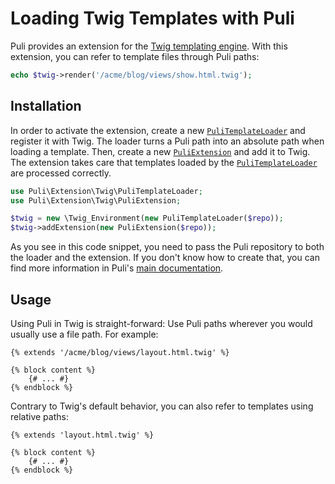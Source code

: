Loading Twig Templates with Puli
================================

Puli provides an extension for the [Twig templating engine]. With this
extension, you can refer to template files through Puli paths:

```php
echo $twig->render('/acme/blog/views/show.html.twig');
```

Installation
------------

In order to activate the extension, create a new [`PuliTemplateLoader`] and
register it with Twig. The loader turns a Puli path into an absolute path when
loading a template. Then, create a new [`PuliExtension`] and add it to Twig.
The extension takes care that templates loaded by the [`PuliTemplateLoader`]
are processed correctly.

```php
use Puli\Extension\Twig\PuliTemplateLoader;
use Puli\Extension\Twig\PuliExtension;

$twig = new \Twig_Environment(new PuliTemplateLoader($repo));
$twig->addExtension(new PuliExtension($repo));
```

As you see in this code snippet, you need to pass the Puli repository to
both the loader and the extension. If you don't know how to create that, you can 
find more information in Puli's [main documentation].

Usage
-----

Using Puli in Twig is straight-forward: Use Puli paths wherever you would
usually use a file path. For example:

```twig
{% extends '/acme/blog/views/layout.html.twig' %}

{% block content %}
    {# ... #}
{% endblock %}
```

Contrary to Twig's default behavior, you can also refer to templates using
relative paths:

```twig
{% extends 'layout.html.twig' %}

{% block content %}
    {# ... #}
{% endblock %}
```

[Twig templating engine]: http://twig.sensiolabs.org
[main documentation]: ../README.md
[`PuliTemplateLoader`]: ../src/Extension/Twig/PuliTemplateLoader.php
[`PuliExtension`]: ../src/Extension/Twig/PuliExtension.php
